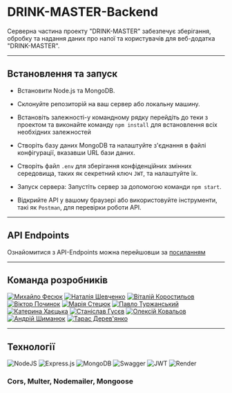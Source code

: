 # DRINK-MASTER-Backend

Серверна частина проекту "DRINK-MASTER" забезпечує зберігання, обробку та надання даних про напої та користувачів для веб-додатка "DRINK-MASTER".

---

## Встановлення та запуск

- Встановити Node.js та MongoDB.

- Склонуйте репозиторій на ваш сервер або локальну машину.

- Встановіть залежності-у командному рядку перейдіть до теки з проектом та виконайте команду `npm install` для встановлення всіх необхідних залежностей
- Створіть базу даних MongoDB та налаштуйте з'єднання в файлі конфігурації, вказавши URL бази даних.

- Створіть файл `.env` для зберігання конфіденційних змінних середовища, таких як секретний ключ `JWT`, та налаштуйте їх.

- Запуск сервера: Запустіть сервер за допомогою команди `npm start`.

- Відкрийте API у вашому браузері або використовуйте інструменти, такі як `Postman`, для перевірки роботи API.

---

## API Endpoints

Ознайомитися з API-Endpoints можна перейшовши за [посиланням](https://drink-master.onrender.com/api/api-docs)

---

## Команда розробників

[![Михайло Фесюк](https://res.cloudinary.com/dsnmulvwe/image/upload/v1693939937/%D0%91%D0%B5%D0%B7_%D0%B8%D0%BC%D0%B5%D0%BD%D0%B8-1_hlpvw1.png)](https://github.com/SlipuyKamiN) [![Наталія Шевченко](https://res.cloudinary.com/dsnmulvwe/image/upload/v1693938895/7_ufjnfz.png)](https://github.com/Nataliia-Shevchenko) [![Віталій Коростильов](https://res.cloudinary.com/dsnmulvwe/image/upload/v1693938891/4_swmfcf.png)](https://github.com/aslanukr) [![Віктор Починок](https://res.cloudinary.com/dsnmulvwe/image/upload/v1693938228/2_es3ctz.png)](https://github.com/VitekVP) [![Марія Стецюк](https://res.cloudinary.com/dsnmulvwe/image/upload/v1693938890/3_kq2xvr.png)](https://github.com/mariastetciuk) [![Павло Туржанський](https://res.cloudinary.com/dsnmulvwe/image/upload/v1693938892/5_yk33xy.png)](https://github.com/PashkaTurzhanskyi) [![Катерина Хаєцька](https://res.cloudinary.com/dsnmulvwe/image/upload/v1693938893/6_zzbjyt.png)](https://github.com/Khayetska) [![Станіслав Гусєв](https://res.cloudinary.com/dsnmulvwe/image/upload/v1693938896/8_bk9ya7.png)](https://github.com/Bad-Raider) [![Олексій Ковальов](https://res.cloudinary.com/dsnmulvwe/image/upload/v1693938897/9_jvdcf2.png)](https://github.com/alex-k22) [![Андрій Шиманюк](https://res.cloudinary.com/dsnmulvwe/image/upload/v1693938899/10_eirjdk.png)](https://github.com/Andrii-Sh) [![Тарас Дерев'янко](https://res.cloudinary.com/dsnmulvwe/image/upload/v1693938900/11_swvxdi.png)](https://github.com/TarasDer)

---

## Технології

![NodeJS](https://img.shields.io/badge/node.js-6DA55F?style=for-the-badge&logo=node.js&logoColor=white) ![Express.js](https://img.shields.io/badge/express.js-%23404d59.svg?style=for-the-badge&logo=express&logoColor=%2361DAFB) ![MongoDB](https://img.shields.io/badge/MongoDB-%234ea94b.svg?style=for-the-badge&logo=mongodb&logoColor=white) ![Swagger](https://img.shields.io/badge/-Swagger-%23Clojure?style=for-the-badge&logo=swagger&logoColor=white) ![JWT](https://img.shields.io/badge/JWT-black?style=for-the-badge&logo=JSON%20web%20tokens) ![Render](https://img.shields.io/badge/Render-%46E3B7.svg?style=for-the-badge&logo=render&logoColor=white)

### Cors, Multer, Nodemailer, Mongoose
